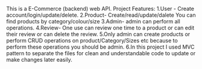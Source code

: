 This is a E-Commerce (backend) web API.
Project Features:
    1.User - Create account/login/update/delete.
    2.Product- Create/read/update/dalete
       You can find products by category/colour/size
    3.Admin- admin can perform all operations.
    4.Review- One use can review one time to a product or can edit their review or can delete the review.
    5.Only admin can create products or perform CRUD operations on product/Category/Sizes etc because to perform these operations you should be admin.
    6.In this project I used MVC pattern to separate the files for clean and understandable code to update or make changes later easily.
    
